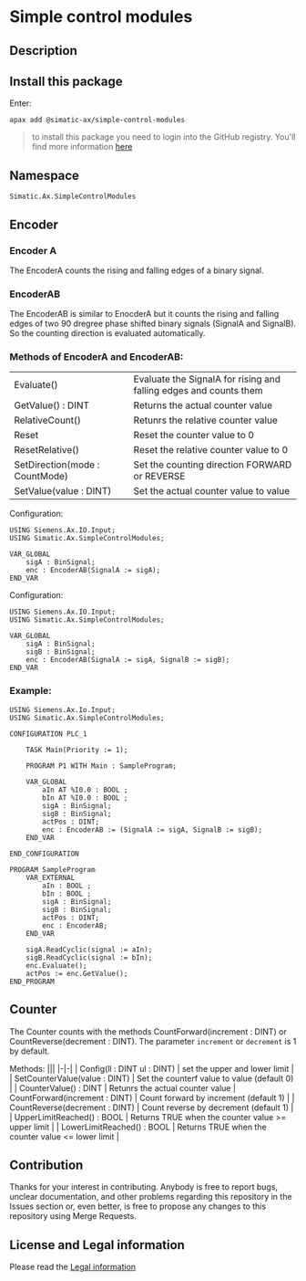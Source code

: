 # Simple control modules

## Description

## Install this package

Enter:
```cli
apax add @simatic-ax/simple-control-modules
```
> to install this package you need to login into the GitHub registry. You'll find more information [here](https://github.com/simatic-ax/.github/blob/main/docs/personalaccesstoken.md) 

## Namespace
```
Simatic.Ax.SimpleControlModules
```

## Encoder
### Encoder A
The EncoderA counts the rising and falling edges of a binary signal. 
 
### EncoderAB

The EncoderAB is similar to EnocderA but it counts the rising and falling edges of two 90 dregree phase shifted binary signals (SignalA and SignalB). So the counting direction is evaluated automatically.


### Methods of EncoderA and EncoderAB:

|||
|-|-|
| Evaluate() | Evaluate the SignalA for rising and falling edges and counts them
| GetValue() : DINT 	 | Returns the actual counter value |
| RelativeCount() | Retunrs the relative counter value |
| Reset | Reset the counter value to 0
| ResetRelative() | Reset the relative counter value to 0 |
| SetDirection(mode : CountMode) | Set the counting direction FORWARD or REVERSE
| SetValue(value : DINT) | Set the actual counter value to value |

Configuration:

```iec-st
USING Siemens.Ax.IO.Input;
USING Simatic.Ax.SimpleControlModules;

VAR_GLOBAL
    sigA : BinSignal;
    enc : EncoderAB(SignalA := sigA);
END_VAR
```

Configuration:

```iec-st
USING Siemens.Ax.IO.Input;
USING Simatic.Ax.SimpleControlModules;

VAR_GLOBAL
    sigA : BinSignal;
    sigB : BinSignal;
    enc : EncoderAB(SignalA := sigA, SignalB := sigB);
END_VAR
```

### Example:
```iec-st
USING Siemens.Ax.Io.Input;
USING Simatic.Ax.SimpleControlModules;

CONFIGURATION PLC_1

    TASK Main(Priority := 1);

    PROGRAM P1 WITH Main : SampleProgram;

    VAR_GLOBAL
        aIn AT %I0.0 : BOOL ;
        bIn AT %I0.0 : BOOL ;
        sigA : BinSignal;
        sigB : BinSignal;
        actPos : DINT;
        enc : EncoderAB := (SignalA := sigA, SignalB := sigB);
    END_VAR
    
END_CONFIGURATION

PROGRAM SampleProgram
    VAR_EXTERNAL
        aIn : BOOL ;
        bIn : BOOL ;
        sigA : BinSignal;
        sigB : BinSignal;
        actPos : DINT;
        enc : EncoderAB;
    END_VAR

    sigA.ReadCyclic(signal := aIn);
    sigB.ReadCyclic(signal := bIn);
    enc.Evaluate();
    actPos := enc.GetValue();
END_PROGRAM
```

## Counter
The Counter counts with the methods CountForward(increment : DINT) or CountReverse(decrement : DINT). The parameter `increment` or `decrement` is 1 by default.

Methods:
|||
|-|-|
| Config(ll : DINT ul : DINT) | set the upper and lower limit |
| SetCounterValue(value : DINT) | Set the counterf value to value (default 0) |
| CounterValue() : DINT | Retunrs the actual counter value
| CountForward(increment : DINT) | Count forward by increment (default 1) |
| CountReverse(decrement : DINT) | Count reverse by decrement (default 1) |
| UpperLimitReached() : BOOL | Returns TRUE when the counter value >= upper limit |
| LowerLimitReached() : BOOL | Returns TRUE when the counter value <= lower limit |


## Contribution

Thanks for your interest in contributing. Anybody is free to report bugs, unclear documentation, and other problems regarding this repository in the Issues section or, even better, is free to propose any changes to this repository using Merge Requests.
## License and Legal information

Please read the [Legal information](LICENSE.md)
